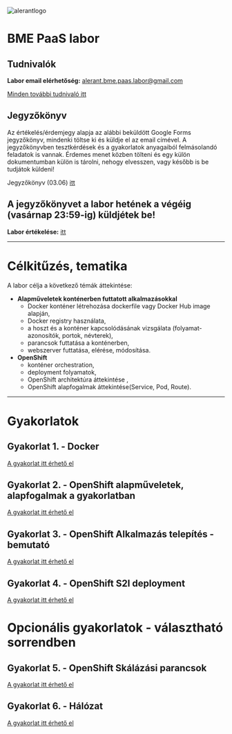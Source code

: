 ![alerantlogo](https://www.alerant.hu/img/logo.svg) 
# BME PaaS labor 
## Tudnivalók
**Labor email elérhetőség:** alerant.bme.paas.labor@gmail.com

[Minden további tudnivaló itt](docs/Tudnivalok.md)

## Jegyzőkönyv
Az értékelés/érdemjegy alapja az alábbi beküldött Google Forms jegyzőkönyv, mindenki töltse ki és küldje el az email címével.
A jegyzőkönyvben tesztkérdések és a gyakorlatok anyagaiból felmásolandó feladatok is vannak. Érdemes menet közben tölteni és egy külön dokumentumban külön is tárolni, nehogy elvesszen, vagy később is be tudjátok küldeni!
 
Jegyzőkönyv (03.06) [itt](https://goo.gl/forms/YCokX5EYOEZmGF4q2)

**A jegyzőkönyvet a labor hetének a végéig (vasárnap 23:59-ig) küldjétek be!**
---
**Labor értékelése:** [itt](https://goo.gl/forms/MH1lNDMgUXjz01S13)

---
# Célkitűzés, tematika
A labor célja a következő témák áttekintése:
- **Alapműveletek konténerben futtatott alkalmazásokkal**
  - Docker konténer létrehozása dockerfile vagy Docker Hub image alapján,
  - Docker registry használata,  
  - a hoszt és a konténer kapcsolódásának vizsgálata (folyamat-azonosítók, portok, névterek), 
  - parancsok futtatása a konténerben,
  - webszerver futtatása, elérése, módosítása.
- **OpenShift**
  - konténer orchestration, 
  - deployment folyamatok,
  - OpenShift architektúra áttekintése ,
  - OpenShift alapfogalmak áttekintése(Service, Pod, Route).

---

# Gyakorlatok
## Gyakorlat 1. - Docker
[A gyakorlat itt érhető el](docs/Gyakorlat1.md)
## Gyakorlat 2. - OpenShift alapműveletek, alapfogalmak a gyakorlatban
[A gyakorlat itt érhető el](docs/Gyakorlat2.md)
## Gyakorlat 3. - OpenShift Alkalmazás telepítés - bemutató
[A gyakorlat itt érhető el](docs/Gyakorlat3.md)
## Gyakorlat 4. - OpenShift S2I deployment
[A gyakorlat itt érhető el](docs/Gyakorlat4.md)

# Opcionális gyakorlatok - választható sorrendben
## Gyakorlat 5. - OpenShift Skálázási parancsok
[A gyakorlat itt érhető el](docs/Gyakorlat5.md)
## Gyakorlat 6. - Hálózat
[A gyakorlat itt érhető el](docs/Gyakorlat6.md)

